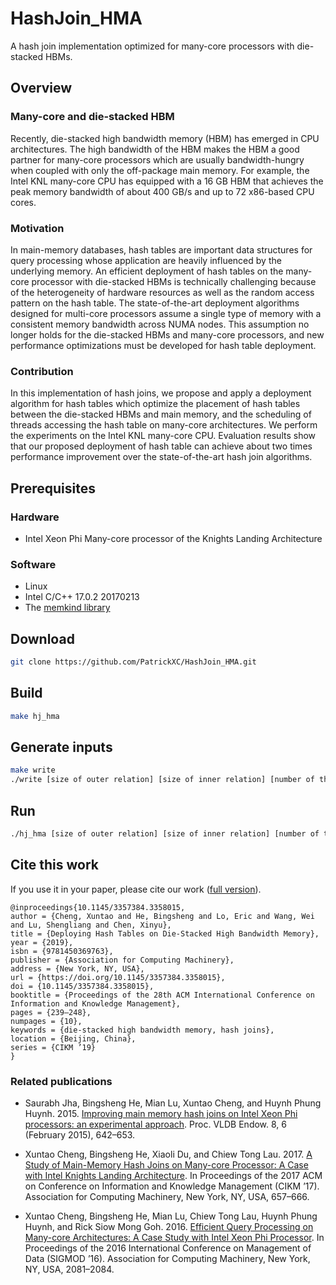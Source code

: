 # HashJoin_HMA
A hash join implementation optimized for many-core processors with die-stacked HBMs.

## Overview

### Many-core and die-stacked HBM
Recently, die-stacked high bandwidth memory (HBM) has emerged in CPU architectures. The high bandwidth of the HBM makes the HBM a good partner for many-core processors which are usually bandwidth-hungry when coupled with only the off-package main memory. For example, the Intel KNL many-core CPU has equipped with a 16 GB HBM that achieves the peak memory bandwidth of about 400 GB/s and up to 72 x86-based CPU cores. 

### Motivation
In main-memory databases, hash tables are important data structures for query processing whose application are heavily influenced by the underlying memory. An efficient deployment of hash tables on the many-core processor with die-stacked HBMs is technically challenging because of the heterogeneity of hardware resources as well as the random access pattern on the hash table. The state-of-the-art deployment algorithms designed for multi-core processors assume a single type of memory with a consistent memory bandwidth across NUMA nodes. This assumption no longer holds for the die-stacked HBMs and many-core processors, and new performance optimizations must be developed for hash table deployment. 

### Contribution
In this implementation of hash joins, we propose and apply a deployment algorithm for hash tables which optimize the placement of hash tables between the die-stacked HBMs and main memory, and the scheduling of threads accessing the hash table on many-core architectures. We perform the experiments on the Intel KNL many-core CPU. Evaluation results show that our proposed deployment of hash table can achieve about two times performance improvement over the state-of-the-art hash join algorithms.

## Prerequisites

### Hardware

* Intel Xeon Phi Many-core processor of the Knights Landing Architecture 

### Software

* Linux 
* Intel C/C++ 17.0.2 20170213
* The [memkind library](https://github.com/memkind/memkind)

## Download

```bash
git clone https://github.com/PatrickXC/HashJoin_HMA.git
```

## Build

```bash
make hj_hma
```

## Generate inputs

```bash
make write
./write [size of outer relation] [size of inner relation] [number of threads]
```

## Run
```bash
./hj_hma [size of outer relation] [size of inner relation] [number of threads]
```

## Cite this work
If you use it in your paper, please cite our work ([full version](https://www.comp.nus.edu.sg/~hebs/pub/hbm-cikm19.pdf)).
```
@inproceedings{10.1145/3357384.3358015,
author = {Cheng, Xuntao and He, Bingsheng and Lo, Eric and Wang, Wei and Lu, Shengliang and Chen, Xinyu},
title = {Deploying Hash Tables on Die-Stacked High Bandwidth Memory},
year = {2019},
isbn = {9781450369763},
publisher = {Association for Computing Machinery},
address = {New York, NY, USA},
url = {https://doi.org/10.1145/3357384.3358015},
doi = {10.1145/3357384.3358015},
booktitle = {Proceedings of the 28th ACM International Conference on Information and Knowledge Management},
pages = {239–248},
numpages = {10},
keywords = {die-stacked high bandwidth memory, hash joins},
location = {Beijing, China},
series = {CIKM ’19}
}

```
### Related publications
* Saurabh Jha, Bingsheng He, Mian Lu, Xuntao Cheng, and Huynh Phung Huynh. 2015. [Improving main memory hash joins on Intel Xeon Phi processors: an experimental approach](http://www.vldb.org/pvldb/vol8/p642-Jha.pdf). Proc. VLDB Endow. 8, 6 (February 2015), 642–653.

* Xuntao Cheng, Bingsheng He, Xiaoli Du, and Chiew Tong Lau. 2017. [A Study of Main-Memory Hash Joins on Many-core Processor: A Case with Intel Knights Landing Architecture](https://www.comp.nus.edu.sg/~hebs/pub/Hash_Join_on_KNL_CIKM17.pdf). In Proceedings of the 2017 ACM on Conference on Information and Knowledge Management (CIKM ’17). Association for Computing Machinery, New York, NY, USA, 657–666. 

* Xuntao Cheng, Bingsheng He, Mian Lu, Chiew Tong Lau, Huynh Phung Huynh, and Rick Siow Mong Goh. 2016. [Efficient Query Processing on Many-core Architectures: A Case Study with Intel Xeon Phi Processor](https://dl.acm.org/doi/10.1145/2882903.2899407). In Proceedings of the 2016 International Conference on Management of Data (SIGMOD ’16). Association for Computing Machinery, New York, NY, USA, 2081–2084. 
